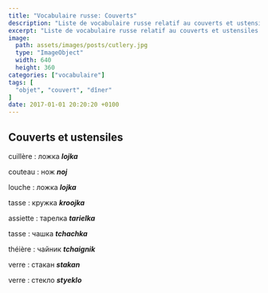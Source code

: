 ```yaml
---
title: "Vocabulaire russe: Couverts"
description: "Liste de vocabulaire russe relatif au couverts et ustensiles de cuisine."
excerpt: "Liste de vocabulaire russe relatif au couverts et ustensiles de cuisine."
image:
  path: assets/images/posts/cutlery.jpg
  type: "ImageObject"
  width: 640
  height: 360
categories: ["vocabulaire"]
tags: [
  "objet", "couvert", "dîner"
]
date: 2017-01-01 20:20:20 +0100
---
```



## Couverts et ustensiles

cuillère
: ложка
*__lojka__*

couteau
: нож
*__noj__*

louche
: ложка
*__lojka__*

tasse
: кружка
*__kroojka__*

assiette
: тарелка
*__tarielka__*

tasse
: чашка
*__tchаchka__*

théière
: чайник
*__tchаignik__*

verre
: стакан
*__stakan__*

verre
: стекло
*__styeklo__*
